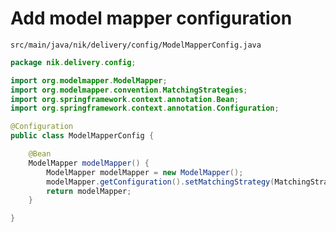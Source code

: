 # Add model mapper configuration

`src/main/java/nik/delivery/config/ModelMapperConfig.java`

```java
package nik.delivery.config;

import org.modelmapper.ModelMapper;
import org.modelmapper.convention.MatchingStrategies;
import org.springframework.context.annotation.Bean;
import org.springframework.context.annotation.Configuration;

@Configuration
public class ModelMapperConfig {

    @Bean
    ModelMapper modelMapper() {
        ModelMapper modelMapper = new ModelMapper();
        modelMapper.getConfiguration().setMatchingStrategy(MatchingStrategies.STRICT);
        return modelMapper;
    }

}
```